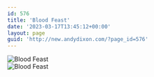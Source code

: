 ```yaml
---
id: 576
title: 'Blood Feast'
date: '2023-03-17T13:45:12+00:00'
layout: page
guid: 'http://new.andydixon.com/?page_id=576'
---
```


![Blood Feast](https://i0.wp.com/assets.g8x2.ldn.idrivee2-23.com/posters/Blood%20Feast%2001.jpg?w=1200&ssl=1 "Blood Feast")  
![Blood Feast](https://i0.wp.com/assets.g8x2.ldn.idrivee2-23.com/posters/Blood%20Feast%2002.jpg?w=1200&ssl=1 "Blood Feast")